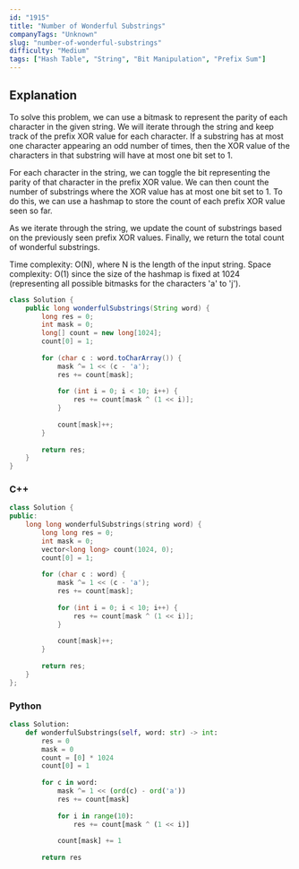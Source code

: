 ```yaml
---
id: "1915"
title: "Number of Wonderful Substrings"
companyTags: "Unknown"
slug: "number-of-wonderful-substrings"
difficulty: "Medium"
tags: ["Hash Table", "String", "Bit Manipulation", "Prefix Sum"]
---
```


## Explanation
To solve this problem, we can use a bitmask to represent the parity of each character in the given string. We will iterate through the string and keep track of the prefix XOR value for each character. If a substring has at most one character appearing an odd number of times, then the XOR value of the characters in that substring will have at most one bit set to 1.

For each character in the string, we can toggle the bit representing the parity of that character in the prefix XOR value. We can then count the number of substrings where the XOR value has at most one bit set to 1. To do this, we can use a hashmap to store the count of each prefix XOR value seen so far. 

As we iterate through the string, we update the count of substrings based on the previously seen prefix XOR values. Finally, we return the total count of wonderful substrings.

Time complexity: O(N), where N is the length of the input string.
Space complexity: O(1) since the size of the hashmap is fixed at 1024 (representing all possible bitmasks for the characters 'a' to 'j').
```java
class Solution {
    public long wonderfulSubstrings(String word) {
        long res = 0;
        int mask = 0;
        long[] count = new long[1024];
        count[0] = 1;
        
        for (char c : word.toCharArray()) {
            mask ^= 1 << (c - 'a');
            res += count[mask];
            
            for (int i = 0; i < 10; i++) {
                res += count[mask ^ (1 << i)];
            }
            
            count[mask]++;
        }
        
        return res;
    }
}
```

### C++
```cpp
class Solution {
public:
    long long wonderfulSubstrings(string word) {
        long long res = 0;
        int mask = 0;
        vector<long long> count(1024, 0);
        count[0] = 1;
        
        for (char c : word) {
            mask ^= 1 << (c - 'a');
            res += count[mask];
            
            for (int i = 0; i < 10; i++) {
                res += count[mask ^ (1 << i)];
            }
            
            count[mask]++;
        }
        
        return res;
    }
};
```

### Python
```python
class Solution:
    def wonderfulSubstrings(self, word: str) -> int:
        res = 0
        mask = 0
        count = [0] * 1024
        count[0] = 1
        
        for c in word:
            mask ^= 1 << (ord(c) - ord('a'))
            res += count[mask]
            
            for i in range(10):
                res += count[mask ^ (1 << i)]
            
            count[mask] += 1
        
        return res
```